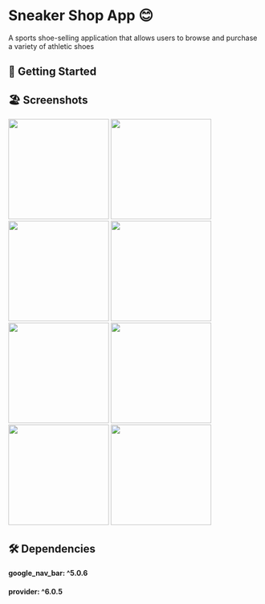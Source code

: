   # Sneaker Shop App 😊

 A sports shoe-selling application that allows users to browse and purchase a variety of
athletic shoes
 

 ## 🚀 Getting Started

 ## 🏖️ Screenshots 
 
 <div>
   <img src ="https://github.com/Ahmedyehia122/NewsReader/assets/142153775/f64f86a7-e4e4-400a-9445-bc5b1657a738" width="200" >
   <img src ="https://github.com/Ahmedyehia122/NewsReader/assets/142153775/8c8165b4-f3fd-4f1d-b598-4a12eb827ad0" width="200" >
    <img src ="https://github.com/Ahmedyehia122/NewsReader/assets/142153775/703c5a0e-3f8d-4cfe-bd6d-cb1c476f7419" width="200" >
   <img src ="https://github.com/Ahmedyehia122/NewsReader/assets/142153775/5d7febea-1ac6-4b06-baf1-add9507f107b" width="200" >
 </div>

 
 <div>
    <img src ="https://github.com/Ahmedyehia122/NewsReader/assets/142153775/2051af83-3ecd-4ed2-91b7-0e85b5dbc84a" width="200" >
   <img src ="https://github.com/Ahmedyehia122/NewsReader/assets/142153775/74cee34a-2f6d-44ad-b53a-3d1d82c2da81" width="200" >
   <img src ="https://github.com/Ahmedyehia122/NewsReader/assets/142153775/ebafb9a7-f3ae-459b-a168-17cc1cb3ff98" width="200" >
   <img src ="https://github.com/Ahmedyehia122/NewsReader/assets/142153775/1563c5f4-8397-46e7-a77d-e0427d19818a" width="200" >
 </div>

 ## 🛠 Dependencies


 #### google_nav_bar: ^5.0.6
 #### provider: ^6.0.5
  
  




 



 
 
